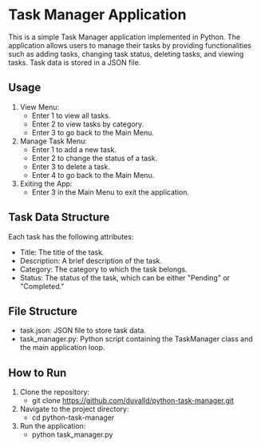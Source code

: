 # Task Manager Application
This is a simple Task Manager application implemented in Python. The application allows users to manage their tasks by providing functionalities such as adding tasks, changing task status, deleting tasks, and viewing tasks. Task data is stored in a JSON file.

## Usage
1. View Menu:
    - Enter 1 to view all tasks.
    - Enter 2 to view tasks by category.
    - Enter 3 to go back to the Main Menu.
2. Manage Task Menu:
    - Enter 1 to add a new task.
    - Enter 2 to change the status of a task.
    - Enter 3 to delete a task.
    - Enter 4 to go back to the Main Menu.
3. Exiting the App:
    - Enter 3 in the Main Menu to exit the application.

## Task Data Structure
Each task has the following attributes:

- Title: The title of the task.
- Description: A brief description of the task.
- Category: The category to which the task belongs.
- Status: The status of the task, which can be either "Pending" or "Completed."

## File Structure
- task.json: JSON file to store task data.
- task_manager.py: Python script containing the TaskManager class and the main application loop.

## How to Run
1. Clone the repository:
    - git clone https://github.com/duvalld/python-task-manager.git
2. Navigate to the project directory:
    - cd python-task-manager
3. Run the application:
    - python task_manager.py